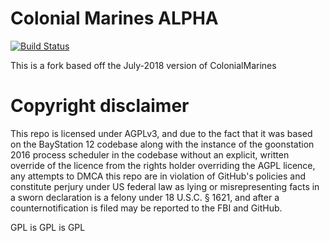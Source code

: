  # Colonial Marines ALPHA
 [![Build Status](https://travis-ci.org/ColonialMarines-Mirror/ColonialMarines-2018.svg?branch=master)](https://travis-ci.org/ColonialMarines-Mirror/ColonialMarines-2018)
 
 This is a fork based off the July-2018 version of ColonialMarines

# Copyright disclaimer
This repo is licensed under AGPLv3, and due to the fact that it was based on the BayStation 12 codebase along with the instance of the goonstation 2016 process scheduler in the codebase without an explicit, written override of the licence from the rights holder overriding the AGPL licence, any attempts to DMCA this repo are in violation of GitHub's policies and constitute perjury under US federal law as lying or misrepresenting facts in a sworn declaration is a felony under 18 U.S.C. § 1621, and after a counternotification is filed may be reported to the FBI and GitHub. 


GPL is GPL is GPL
